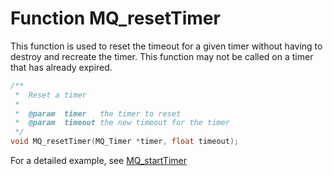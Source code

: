 # Function MQ_resetTimer

This function is used to reset the timeout for a given timer without having to destroy and recreate the timer. 
This function may not be called on a timer that has already expired.

```c
/**
 *  Reset a timer
 *
 *  @param  timer   the timer to reset
 *  @param  timeout the new timeout for the timer
 */
void MQ_resetTimer(MQ_Timer *timer, float timeout);

```

For a detailed example, see [MQ_startTimer](mq_timerstart)